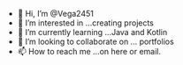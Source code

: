 - 👋 Hi, I’m @Vega2451
- 👀 I’m interested in ...creating projects 
- 🌱 I’m currently learning ...Java and Kotlin
- 💞️ I’m looking to collaborate on ... portfolios
- 📫 How to reach me ...on here or email.

<!---
Vega2451/Vega2451 is a ✨ special ✨ repository because its `README.md` (this file) appears on your GitHub profile.
You can click the Preview link to take a look at your changes.
--->
